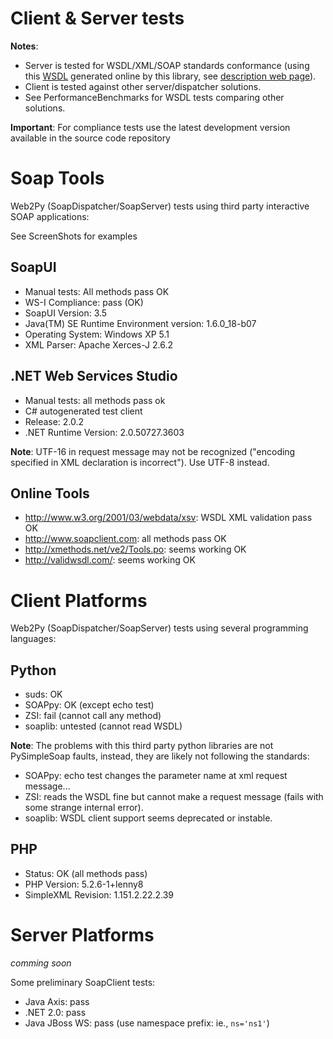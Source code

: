 # Client & Server tests #

**Notes**:
  * Server is tested for WSDL/XML/SOAP standards conformance (using this [WSDL](http://www.web2py.com.ar/webservices/sample/call/soap?WSDL) generated online by this library, see [description web page](http://www.web2py.com.ar/webservices/sample/call/soap)).
  * Client is tested against other server/dispatcher solutions.
  * See PerformanceBenchmarks for WSDL tests comparing other solutions.

**Important**: For compliance tests use the latest development version available in the source code repository


# Soap Tools #

Web2Py (SoapDispatcher/SoapServer) tests using third party interactive SOAP applications:

See ScreenShots for examples

## SoapUI ##

  * Manual tests: All methods pass OK
  * WS-I Compliance: pass (OK)
  * SoapUI Version: 3.5
  * Java(TM) SE Runtime Environment version: 1.6.0\_18-b07
  * Operating System: Windows XP 5.1
  * XML Parser: Apache Xerces-J 2.6.2

## .NET Web Services Studio ##

  * Manual tests: all methods pass ok
  * C# autogenerated test client
  * Release: 2.0.2
  * .NET Runtime Version: 2.0.50727.3603

**Note**: UTF-16 in request message may not be recognized ("encoding specified in XML declaration is incorrect"). Use UTF-8 instead.

## Online Tools ##

  * http://www.w3.org/2001/03/webdata/xsv: WSDL XML validation pass OK
  * http://www.soapclient.com: all methods pass OK
  * http://xmethods.net/ve2/Tools.po: seems working OK
  * http://validwsdl.com/: seems working OK

# Client Platforms #

Web2Py (SoapDispatcher/SoapServer) tests using several programming languages:

## Python ##

  * suds: OK
  * SOAPpy: OK (except echo test)
  * ZSI: fail (cannot call any method)
  * soaplib: untested (cannot read WSDL)

**Note**: The problems with this third party python libraries are not PySimpleSoap faults, instead, they are likely not following the standards:
  * SOAPpy: echo test changes the parameter name at xml request message...
  * ZSI: reads the WSDL fine but cannot make a request message (fails with some strange internal error).
  * soaplib: WSDL client support seems deprecated or instable.

## PHP ##

  * Status: OK (all methods pass)
  * PHP Version: 5.2.6-1+lenny8
  * SimpleXML Revision: 1.151.2.22.2.39

# Server Platforms #

_comming soon_

Some preliminary SoapClient tests:
  * Java Axis: pass
  * .NET 2.0: pass
  * Java JBoss WS: pass (use namespace prefix: ie., `ns='ns1'`)